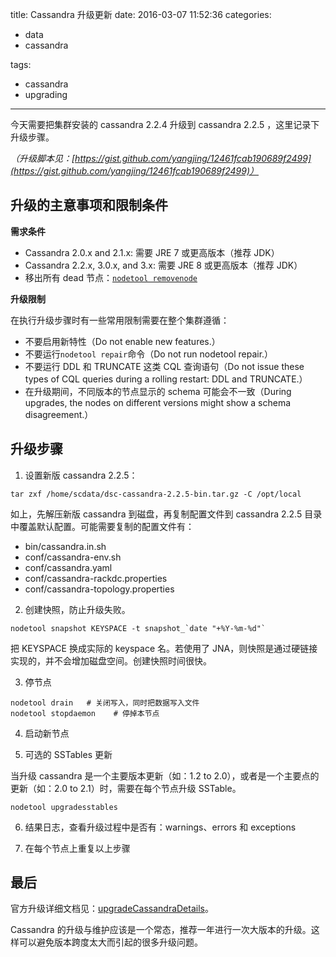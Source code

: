 title: Cassandra 升级更新
date: 2016-03-07 11:52:36
categories:

- data
- cassandra

tags:

- cassandra
- upgrading

---

今天需要把集群安装的 cassandra 2.2.4 升级到 cassandra 2.2.5 ，这里记录下升级步骤。

_（升级脚本见：[https://gist.github.com/yangjing/12461fcab190689f2499](https://gist.github.com/yangjing/12461fcab190689f2499)）_

## 升级的主意事项和限制条件

**需求条件**

- Cassandra 2.0.x and 2.1.x: 需要 JRE 7 或更高版本（推荐 JDK）
- Cassandra 2.2.x, 3.0.x, and 3.x: 需要 JRE 8 或更高版本（推荐 JDK）
- 移出所有 dead 节点：[`nodetool removenode`](https://docs.datastax.com/en/cassandra/2.1/cassandra/tools/toolsRemoveNode.html)

**升级限制**

在执行升级步骤时有一些常用限制需要在整个集群遵循：

- 不要启用新特性（Do not enable new features.）
- 不要运行`nodetool repair`命令（Do not run nodetool repair.）
- 不要运行 DDL 和 TRUNCATE 这类 CQL 查询语句（Do not issue these types of CQL queries during a rolling restart: DDL and TRUNCATE.）
- 在升级期间，不同版本的节点显示的 schema 可能会不一致（During upgrades, the nodes on different versions might show a schema disagreement.）

## 升级步骤

1. 设置新版 cassandra 2.2.5：

```
tar zxf /home/scdata/dsc-cassandra-2.2.5-bin.tar.gz -C /opt/local
```

如上，先解压新版 cassandra 到磁盘，再复制配置文件到 cassandra 2.2.5 目录中覆盖默认配置。可能需要复制的配置文件有：

- bin/cassandra.in.sh
- conf/cassandra-env.sh
- conf/cassandra.yaml
- conf/cassandra-rackdc.properties
- conf/cassandra-topology.properties

2. 创建快照，防止升级失败。

```
nodetool snapshot KEYSPACE -t snapshot_`date "+%Y-%m-%d"`
```

把 KEYSPACE 换成实际的 keyspace 名。若使用了 JNA，则快照是通过硬链接实现的，并不会增加磁盘空间。创建快照时间很快。

3. 停节点

```
nodetool drain   # 关闭写入，同时把数据写入文件
nodetool stopdaemon    # 停掉本节点
```

4. 启动新节点

5. 可选的 SSTables 更新

当升级 cassandra 是一个主要版本更新（如：1.2 to 2.0），或者是一个主要点的更新（如：2.0 to 2.1）时，需要在每个节点升级 SSTable。

```
nodetool upgradesstables
```

6. 结果日志，查看升级过程中是否有：warnings、errors 和 exceptions

7. 在每个节点上重复以上步骤

## 最后

官方升级详细文档见：[upgradeCassandraDetails](https://docs.datastax.com/en/upgrade/doc/upgrade/cassandra/upgradeCassandraDetails.html)。

Cassandra 的升级与维护应该是一个常态，推荐一年进行一次大版本的升级。这样可以避免版本跨度太大而引起的很多升级问题。
